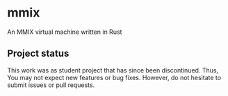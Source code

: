 # mmix
An MMIX virtual machine written in Rust

## Project status
This work was as student project that has since been discontinued.
Thus, You may not expect new features or bug fixes.
However, do not hesitate to submit issues or pull requests.
